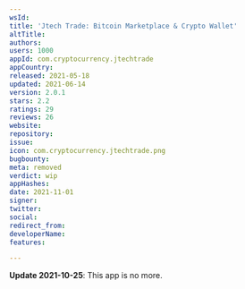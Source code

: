 ```yaml
---
wsId: 
title: 'Jtech Trade: Bitcoin Marketplace & Crypto Wallet'
altTitle: 
authors: 
users: 1000
appId: com.cryptocurrency.jtechtrade
appCountry: 
released: 2021-05-18
updated: 2021-06-14
version: 2.0.1
stars: 2.2
ratings: 29
reviews: 26
website: 
repository: 
issue: 
icon: com.cryptocurrency.jtechtrade.png
bugbounty: 
meta: removed
verdict: wip
appHashes: 
date: 2021-11-01
signer: 
twitter: 
social: 
redirect_from: 
developerName: 
features: 

---
```


**Update 2021-10-25**: This app is no more.


